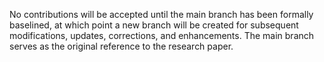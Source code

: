 No contributions will be accepted until the main branch has been formally baselined, at which point
a new branch will be created for subsequent modifications, updates, corrections, and enhancements. 
The main branch serves as the original reference to the research paper.
